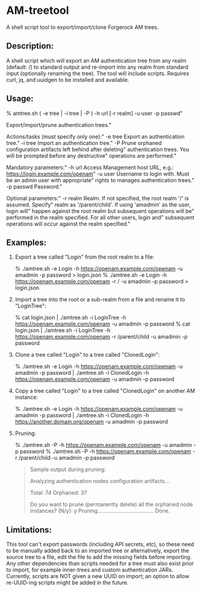 # AM-treetool
A shell script tool to export/import/clone Forgerock AM trees.

## Description:
A shell script which will export an AM authentication tree from any realm (default: /) to standard output and re-import into any realm from standard input (optionally renaming the tree). The tool will include scripts. Requires curl, jq, and uuidgen to be installed and available.


## Usage: 
% amtree.sh ( -e tree | -i tree | -P ) -h url [-r realm] -u user -p passwd"
 
Export/import/prune authentication trees."

Actions/tasks (must specify only one):"
  -e tree   Export an authentication tree."
  -i tree   Import an authentication tree."
  -P        Prune orphaned configuration artifacts left behind after deleting"
            authentication trees. You will be prompted before any destructive"
            operations are performed."

Mandatory parameters:"
  -h url    Access Management host URL, e.g.: https://login.example.com/openam"
  -u user   Username to login with. Must be an admin user with appropriate"
            rights to manages authentication trees."
  -p passwd Password."

Optional parameters:"
  -r realm  Realm. If not specified, the root realm '/' is assumed. Specify"
            realm as '/parent/child'. If using 'amadmin' as the user, login will"
            happen against the root realm but subsequent operations will be"
            performed in the realm specified. For all other users, login and"
            subsequent operations will occur against the realm specified."

## Examples:
1) Export a tree called "Login" from the root realm to a file:

   % ./amtree.sh -e Login -h https://openam.example.com/openam -u amadmin -p password > login.json
   % ./amtree.sh -e Login -h https://openam.example.com/openam -r / -u amadmin -p password > login.json

2) Import a tree into the root or a sub-realm from a file and rename it to "LoginTree":

   % cat login.json | ./amtree.sh -i LoginTree -h https://openam.example.com/openam -u amadmin -p password
   % cat login.json | ./amtree.sh -i LoginTree -h https://openam.example.com/openam -r /parent/child -u amadmin -p password

3) Clone a tree called "Login" to a tree called "ClonedLogin":

   % ./amtree.sh -e Login -h https://openam.example.com/openam -u amadmin -p password | ./amtree.sh -i ClonedLogin -h https://openam.example.com/openam -u amadmin -p password

4) Copy a tree called "Login" to a tree called "ClonedLogin" on another AM instance:

   % ./amtree.sh -e Login -h https://openam.example.com/openam -u amadmin -p password | ./amtree.sh -i ClonedLogin -h https://another.domain.org/openam -u amadmin -p password

5) Pruning:

   % ./amtree.sh -P -h https://openam.example.com/openam -u amadmin -p password
   % ./amtree.sh -P -h https://openam.example.com/openam -r /parent/child -u amadmin -p password

   > Sample output during pruning:
   > 
   > Analyzing authentication nodes configuration artifacts...
   > 
   > Total:    74
   > Orphaned: 37
   > 
   > Do you want to prune (permanently delete) all the orphaned node instances? (N/y): y
   > Pruning.....................................
   > Done.

## Limitations:
This tool can't export passwords (including API secrets, etc), so these need to be manually added back to an imported tree or alternatively, export the source tree to a file, edit the file to add the missing fields before importing. Any other dependencies than scripts needed for a tree must also exist prior to import, for example inner-trees and custom authentication JARs. Currently, scripts are NOT given a new UUID on import; an option to allow re-UUID-ing scripts might be added in the future.
